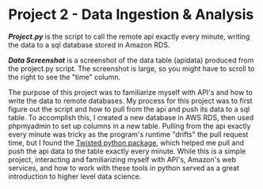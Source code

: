 # Project 2 - Data Ingestion & Analysis

***Project.py*** is the script to call the remote api exactly every minute, writing the data to a sql database stored in Amazon RDS.

***Data Screenshot*** is a screenshot of the data table (apidata) produced from the project.py script. The screenshot is large, so you might have to scroll to the right to see the "time" column.
  
  The purpose of this project was to familiarize myself with API's and how to write the data to remote databases. My process for this project was to first figure out the script and how to pull from the api and push its data to a sql table. To accomplish this, I created a new database in AWS RDS, then used phpmyadmin to set up columns in a new table. Pulling from the api exactly every minute was tricky as the program's runtime "drifts" the pull request time, but I found the [Twisted python package](https://docs.twistedmatrix.com/en/stable/api/twisted.internet.html), which helped me pull and push the api data to the table exactly every minute. While this is a simple project, interacting and familiarizing myself with API's, Amazon's web services, and how to work with these tools in python served as a great introduction to higher level data science.
